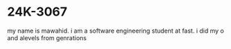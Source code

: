 # 24K-3067
my name is mawahid. i am a software engineering student at fast.
i did my o and alevels from genrations
